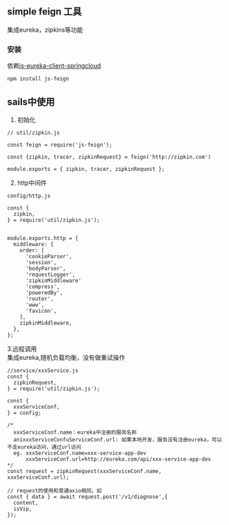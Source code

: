 
## simple feign 工具
集成eureka，zipkins等功能  

### 安装
依赖[js-eureka-client-springcloud](https://github.com/fatshaw/js-eureka-springcloud)

```
npm install js-feign
```

## sails中使用

1. 初始化
```
// util/zipkin.js

const feign = require('js-feign');

const {zipkin, tracer, zipkinRequest} = feign('http://zipkin.com')

module.exports = { zipkin, tracer, zipkinRequest };

```

2. http中间件  

```
config/http.js

const {
  zipkin,
} = require('util/zipkin.js');


module.exports.http = {
  middleware: {
    order: [
      'cookieParser',
      'session',
      'bodyParser',
      'requestLogger',
      'zipkinMiddleware'
      'compress',
      'poweredBy',
      'router',
      'www',
      'favicon',
    ],
    zipkinMiddleware,
  },
};

```


3.远程调用  
集成eureka,随机负载均衡，没有做重试操作

```
//service/xxxService.js
const {
  zipkinRequest,
} = require('util/zipkin.js');

const {
  xxxServiceConf,
} = config;

/* 
  xxxServiceConf.name：eureka中注册的服务名称
  anixxxServiceConfuServiceConf.url: 如果本地开发，服务没有注册eureka，可以不走eureka访问，通过url访问
  eg. xxxServiceConf.name=xxx-service-app-dev
      xxxServiceConf.url=http://eureka.com/api/xxx-service-app-dev
*/ 
const request = zipkinRequest(xxxServiceConf.name, xxxServiceConf.url);

// request的使用和普通axio相同，如
const { data } = await request.post('/v1/diagnose',{
  content,
  isVip,
});

```
